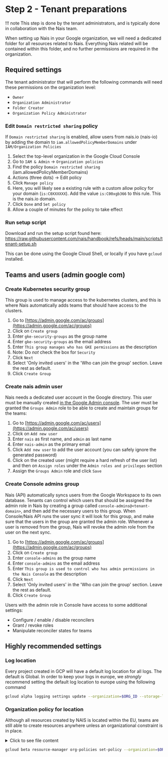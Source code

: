 # Step 2 - Tenant preparations

!!! note
    This step is done by the tenant administrators, and is typically done in collaboration with the Nais team.

When setting up Nais in your Google organization, we will need a dedicated folder for all resources related to Nais. Everything Nais related will be contained within this folder, and no further permissions are required in the organization.

## Required settings

The tenant administrator that will perform the following commands will need these permissions on the organization level: 

- `Owner`
- `Organization Administrator`
- `Folder Creator`
- `Organization Policy Administrator`

### Edit `Domain restricted sharing` policy

If `Domain restricted sharing` is enabled, allow users from nais.io (nais-io) by adding the domain to `iam.allowedPolicyMemberDomains` under `IAM/Organization Policies`

1. Select the top-level organization in the Google Cloud Console
1. Go to `IAM & Admin` -> `Organization policies`
1. Find the policy `Domain restricted sharing` (iam.allowedPolicyMemberDomains)
1. Actions (three dots) -> Edit policy
1. Click `Manage policy`
1. Here, you will likely see a existing rule with a custom allow policy for your domain (`is:C0XXXXXX`). Add the value `is:C00xgb366` to this rule. This is the nais.io domain.
1. Click `Done` and `Set policy`
1. Allow a couple of minutes for the policy to take effect

### Run setup script

Download and run the setup script found here: https://raw.githubusercontent.com/nais/handbook/refs/heads/main/scripts/tenant-setup.sh

This can be done using the Google Cloud Shell, or locally if you have `gcloud` installed.

## Teams and users (admin google com)

### Create Kubernetes security group

This group is used to manage access to the kubernetes clusters, and this is where Nais automatically adds teams that should have access to the clusters.

1. Go to [https://admin.google.com/ac/groups](https://admin.google.com/ac/groups)
1. Click on `Create group`
1. Enter `gke-security-groups` as the group name
1. Enter `gke-security-groups` as the email address
1. Enter `This group manages who has GKE permissions` as the description
1. Note: Do *not* check the box for `Security`
1. Click `Next`
1. Select 'Only invited users' in the 'Who can join the group' section. Leave the rest as default.
1. Click `Create Group`

### Create nais admin user

Nais needs a dedicated user account in the Google directory. This user must be manually created [in the Google Admin console](https://admin.google.com/ac/users). The user must be granted the `Groups Admin` role to be able to create and maintain groups for the teams:

1. Go to [https://admin.google.com/ac/users](https://admin.google.com/ac/users)
1. Click on `Add new user`
1. Enter `nais` as first name, and `admin` as last name
1. Enter `nais-admin` as the primary email
1. Click `Add new user` to add the user account (you can safely ignore the generated password)
1. Click on the created user (might require a hard refresh of the user list) and then on `Assign roles` under the `Admin roles and privileges` section
1. Assign the `Groups Admin` role and click `Save`

### Create Console admins group

Nais (API) automatically syncs users from the Google Workspace to its own database. Tenants can control which users that should be assigned the admin role in Nais by creating a group called `console-admins@<tenant-domain>`, and then add the necessary users to this group. When Console/Nais API runs the user sync it will look for this group, and make sure that the users in the group are granted the admin role.
Whenever a user is removed from the group, Nais will revoke the admin role from the user on the next sync.

1. Go to [https://admin.google.com/ac/groups](https://admin.google.com/ac/groups)
1. Click on `Create group`
1. Enter `console-admins` as the group name
1. Enter `console-admins` as the email address
1. Enter `This group is used to control who has admin permissions in the Nais Console` as the description
1. Click `Next`
1. Select 'Only invited users' in the 'Who can join the group' section. Leave the rest as default.
1. Click `Create Group`

Users with the admin role in Console have access to some additional settings:

- Configure / enable / disable reconcilers
- Grant / revoke roles
- Manipulate reconciler states for teams

## Highly recommended settings

### Log location

Every project created in GCP will have a default log location for all logs. The default is Global.
In order to keep your logs in europe, we _strongly_ recommend setting the default log location to europe using the following command

```bash
gcloud alpha logging settings update --organization=$ORG_ID --storage-location=europe-north1
```

### Organization policy for location

Although all resources created by NAIS is located within the EU, teams are still able to create resources anywhere unless an organizational constraint is in place.

<details>
<summary>Click to see file content</summary>
``` yaml
constraint: constraints/gcp.resourceLocations
etag: BwVUSr8Q7Ng=
listPolicy:
  allowedValues:
  - in:eu-locations
```
</details>

```bash
gcloud beta resource-manager org-policies set-policy --organization=$ORG_ID <file name>.yaml
```
